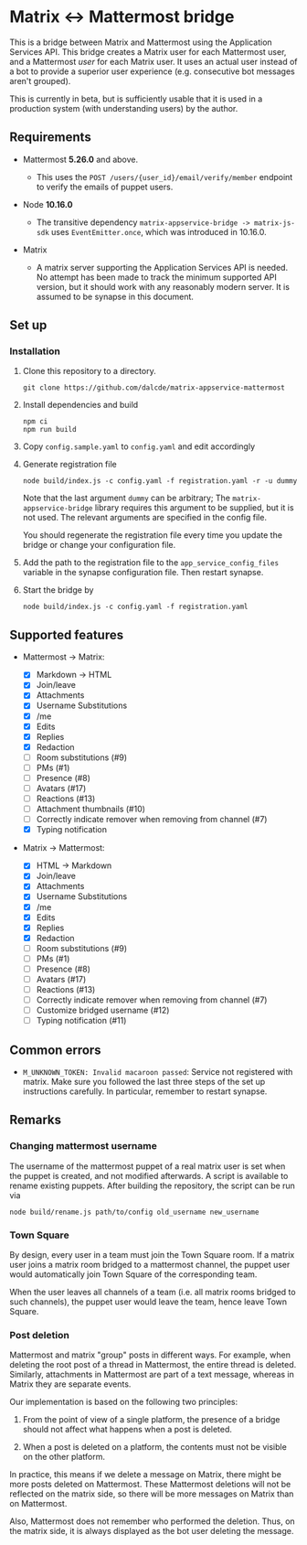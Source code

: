# Matrix ↔ Mattermost bridge

This is a bridge between Matrix and Mattermost using the Application Services
API. This bridge creates a Matrix user for each Mattermost user, and a
Mattermost _user_ for each Matrix user. It uses an actual user instead of a bot
to provide a superior user experience (e.g. consecutive bot messages aren't
grouped).

This is currently in beta, but is sufficiently usable that it is used in a
production system (with understanding users) by the author.

## Requirements

- Mattermost **5.26.0** and above.

  - This uses the `POST /users/{user_id}/email/verify/member` endpoint to
    verify the emails of puppet users.

- Node **10.16.0**

  - The transitive dependency `matrix-appservice-bridge -> matrix-js-sdk` uses
    `EventEmitter.once`, which was introduced in 10.16.0.

- Matrix
  - A matrix server supporting the Application Services API is needed. No
    attempt has been made to track the minimum supported API version, but it
    should work with any reasonably modern server. It is assumed to be synapse
    in this document.

## Set up

### Installation

1. Clone this repository to a directory.
   ```
   git clone https://github.com/dalcde/matrix-appservice-mattermost
   ```
2. Install dependencies and build
   ```
   npm ci
   npm run build
   ```
3. Copy `config.sample.yaml` to `config.yaml` and edit accordingly
4. Generate registration file

   ```
   node build/index.js -c config.yaml -f registration.yaml -r -u dummy
   ```

   Note that the last argument `dummy` can be arbitrary; The
   `matrix-appservice-bridge` library requires this argument to be supplied, but
   it is not used. The relevant arguments are specified in the config file.

   You should regenerate the registration file every time you update the
   bridge or change your configuration file.

5. Add the path to the registration file to the `app_service_config_files`
   variable in the synapse configuration file. Then restart synapse.
6. Start the bridge by
   ```
   node build/index.js -c config.yaml -f registration.yaml
   ```

## Supported features

- Mattermost -> Matrix:

  - [x] Markdown -> HTML
  - [x] Join/leave
  - [x] Attachments
  - [x] Username Substitutions
  - [x] /me
  - [x] Edits
  - [x] Replies
  - [x] Redaction
  - [ ] Room substitutions (#9)
  - [ ] PMs (#1)
  - [ ] Presence (#8)
  - [ ] Avatars (#17)
  - [ ] Reactions (#13)
  - [ ] Attachment thumbnails (#10)
  - [ ] Correctly indicate remover when removing from channel (#7)
  - [x] Typing notification

- Matrix -> Mattermost:
  - [x] HTML -> Markdown
  - [x] Join/leave
  - [x] Attachments
  - [x] Username Substitutions
  - [x] /me
  - [x] Edits
  - [x] Replies
  - [x] Redaction
  - [ ] Room substitutions (#9)
  - [ ] PMs (#1)
  - [ ] Presence (#8)
  - [ ] Avatars (#17)
  - [ ] Reactions (#13)
  - [ ] Correctly indicate remover when removing from channel (#7)
  - [ ] Customize bridged username (#12)
  - [ ] Typing notification (#11)

## Common errors

- `M_UNKNOWN_TOKEN: Invalid macaroon passed`: Service not registered with
  matrix. Make sure you followed the last three steps of the set up
  instructions carefully. In particular, remember to restart synapse.

## Remarks

### Changing mattermost username

The username of the mattermost puppet of a real matrix user is set when the
puppet is created, and not modified afterwards. A script is available to rename
existing puppets. After building the repository, the script can be run via

```
node build/rename.js path/to/config old_username new_username
```

### Town Square

By design, every user in a team must join the Town Square room. If a matrix
user joins a matrix room bridged to a mattermost channel, the puppet user would
automatically join Town Square of the corresponding team.

When the user leaves all channels of a team (i.e. all matrix rooms bridged to
such channels), the puppet user would leave the team, hence leave Town Square.

### Post deletion

Mattermost and matrix "group" posts in different ways. For example, when
deleting the root post of a thread in Mattermost, the entire thread is deleted.
Similarly, attachments in Mattermost are part of a text message, whereas in
Matrix they are separate events.

Our implementation is based on the following two principles:

1.  From the point of view of a single platform, the presence of a bridge
    should not affect what happens when a post is deleted.

2.  When a post is deleted on a platform, the contents must not be visible on
    the other platform.

In practice, this means if we delete a message on Matrix, there might be more
posts deleted on Mattermost. These Mattermost deletions will not be reflected
on the matrix side, so there will be more messages on Matrix than on
Mattermost.

Also, Mattermost does not remember who performed the deletion. Thus, on the
matrix side, it is always displayed as the bot user deleting the message.
